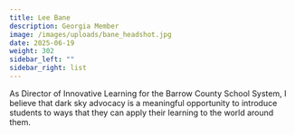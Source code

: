 ```yaml
---
title: Lee Bane
description: Georgia Member
image: /images/uploads/bane_headshot.jpg
date: 2025-06-19
weight: 302
sidebar_left: ""
sidebar_right: list
---
```

As Director of Innovative Learning for the Barrow County School System, I believe that dark sky advocacy is a meaningful opportunity to introduce students to ways that they can apply their learning to the world around them.